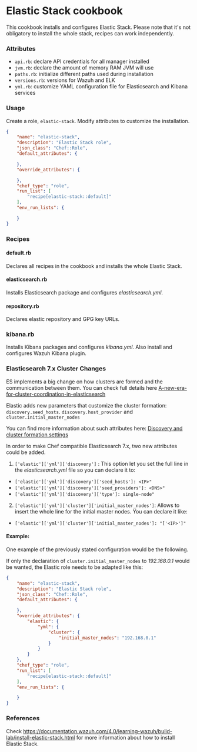 # Elastic Stack cookbook

This cookbook installs and configures Elastic Stack. Please note that it's not obligatory to install the whole stack, recipes can work independently.

### Attributes

* ``api.rb``: declare API credentials for all manager installed
* ``jvm.rb``: declare the amount of memory RAM JVM will use
* ``paths.rb``: initialize different paths used during installation
* ``versions.rb``: versions for Wazuh and ELK
* ``yml.rb``: customize YAML configuration file for Elasticsearch and Kibana services

### Usage

Create a role, `elastic-stack`. Modify attributes to customize the installation.

```json
{
    "name": "elastic-stack",
    "description": "Elastic Stack role",
    "json_class": "Chef::Role",
    "default_attributes": {

    },
    "override_attributes": {

    },
    "chef_type": "role",
    "run_list": [
        "recipe[elastic-stack::default]"
    ],
    "env_run_lists": {

    }
}
```
### Recipes

#### default.rb

Declares all recipes in the cookbook and installs the whole Elastic Stack.

#### elasticsearch.rb

Installs Elasticsearch package and configures *elasticsearch.yml*. 

#### repository.rb 

Declares elastic repository and GPG key URLs.

### kibana.rb

Installs Kibana packages and configures *kibana.yml*. Also install and configures Wazuh Kibana plugin.

### Elasticsearch 7.x Cluster Changes

ES implements a big change on how clusters are formed and the communication between them. You can check full details here [A-new-era-for-cluster-coordination-in-elasticsearch](https://www.elastic.co/es/blog/a-new-era-for-cluster-coordination-in-elasticsearch)

Elastic adds new parameters that customize the cluster formation: `discovery.seed_hosts`. `discovery.host_provider` and `cluster.initial_master_nodes`  

You can find more information about such attributes here: [Discovery and cluster formation settings](https://www.elastic.co/guide/en/elasticsearch/reference/current/modules-discovery-settings.html)

In order to make Chef compatible Elasticsearch 7.x, two new attributes could be added.

1. `['elastic']['yml']['discovery']` : This option let you set the full line in the *elasticsearch.yml* file so you can declare it to:
  - `['elastic']['yml']['discovery']['seed_hosts']: <IP>"` 
  - `['elastic']['yml']['discovery']['seed_providers']: <DNS>"` 
  - `['elastic']['yml']['discovery']['type']: single-node"`
2. `['elastic']['yml']['cluster']['initial_master_nodes']`: Allows to insert the whole line for the initial master nodes. You can declare it like:
  - `['elastic']['yml']['cluster']['initial_master_nodes']: "['<IP>']"`

#### Example:

One example of the previously stated configuration would be the following.

If only the declaration of `cluster.initial_master_nodes` to *192.168.0.1* would be wanted, the Elastic role needs to be adapted like this:

```json
{
    "name": "elastic-stack",
    "description": "Elastic Stack role",
    "json_class": "Chef::Role",
    "default_attributes": {

    },
    "override_attributes": {
        "elastic": {
            "yml": {
                "cluster": {
                    "initial_master_nodes": "192.168.0.1"
                }
            }
        }
    },
    "chef_type": "role",
    "run_list": [
        "recipe[elastic-stack::default]"
    ],
    "env_run_lists": {

    }
}

```

### References

Check https://documentation.wazuh.com/4.0/learning-wazuh/build-lab/install-elastic-stack.html for more information about 
how to install Elastic Stack.